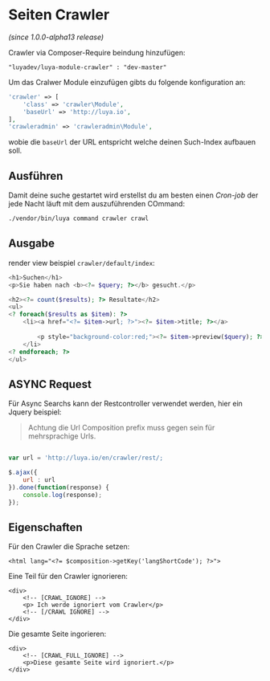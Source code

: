 Seiten Crawler
==============

*(since 1.0.0-alpha13 release)*

Crawler via Composer-Require beindung hinzufügen:

```
"luyadev/luya-module-crawler" : "dev-master"
```

Um das Cralwer Module einzufügen gibts du folgende konfiguration an:

```php
'crawler' => [
    'class' => 'crawler\Module',
    'baseUrl' => 'http://luya.io',
],
'crawleradmin' => 'crawleradmin\Module',
```

wobie die `baseUrl` der URL entspricht welche deinen Such-Index aufbauen soll.

Ausführen
---------

Damit deine suche gestartet wird erstellst du am besten einen *Cron-job* der jede Nacht läuft mit dem auszuführenden COmmand:

```sh
./vendor/bin/luya command crawler crawl
```

Ausgabe
-------

render view beispiel `crawler/default/index`:

```php
<h1>Suchen</h1>
<p>Sie haben nach <b><?= $query; ?></b> gesucht.</p>

<h2><?= count($results); ?> Resultate</h2>
<ul>
<? foreach($results as $item): ?>
    <li><a href="<?= $item->url; ?>"><?= $item->title; ?></a>
    
        <p style="background-color:red;"><?= $item->preview($query); ?></p>
    </li>
<? endforeach; ?>
</ul>
```


ASYNC Request
--------------

Für Async Searchs kann der Restcontroller verwendet werden, hier ein Jquery beispiel:

> Achtung die Url Composition prefix muss gegen sein für mehrsprachige Urls.

```javascript

var url = 'http://luya.io/en/crawler/rest/;

$.ajax({
	url : url 
}).done(function(response) {
	console.log(response);
});
```

Eigenschaften
------------------

Für den Crawler die Sprache setzen:

```
<html lang="<?= $composition->getKey('langShortCode'); ?>">
```

Eine Teil für den Crawler ignorieren:

```
<div>
	<!-- [CRAWL_IGNORE] -->
	<p> Ich werde ignoriert vom Crawler</p>
	<!-- [/CRAWL IGNORE] -->
</div>
```

Die gesamte Seite ingorieren:

```
<div>
	<!-- [CRAWL_FULL_IGNORE] --> 
	<p>Diese gesamte Seite wird ignoriert.</p>
</div>